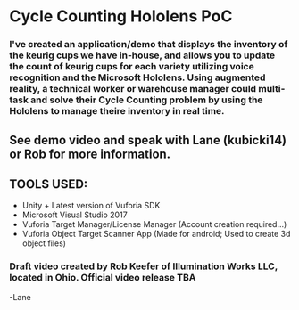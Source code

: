 # Cycle Counting Hololens PoC

### I've created an application/demo that displays the inventory of the keurig cups we have in-house, and allows you to update the count of keurig cups for each variety utilizing voice recognition and the Microsoft Hololens. Using augmented reality, a technical worker or warehouse manager could multi-task and solve their Cycle Counting problem by using the Hololens to manage theire inventory in real time.

## See demo video and speak with Lane (kubicki14) or Rob for more information.

## TOOLS USED:
- Unity + Latest version of Vuforia SDK
- Microsoft Visual Studio 2017
- Vuforia Target Manager/License Manager (Account creation required...)
- Vuforia Object Target Scanner App (Made for android; Used to create 3d object files)


### Draft video created by Rob Keefer of Illumination Works LLC, located in Ohio. Official video release TBA

-Lane
